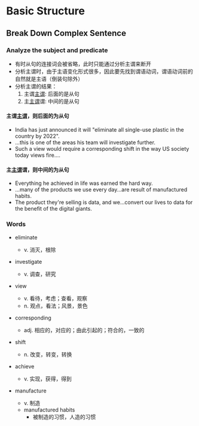 # Basic Structure

## Break Down Complex Sentence

### Analyze the subject and predicate

- 有时从句的连接词会被省略，此时只能通过分析主谓来断开
- 分析主谓时，由于主语变化形式很多，因此要先找到谓语动词，谓语动词前的自然就是主语（倒装句除外）
- 分析主谓的结果：
    1. 主谓<ins>主谓</ins>: 后面的是从句
    2. 主<ins>主谓</ins>谓: 中间的是从句

#### 主谓<ins>主谓</ins>，则后面的为从句

- India has just announced it will "eliminate all single-use plastic in the country by 2022".
- ...this is one of the areas his team will investigate further.
- Such a view would require a corresponding shift in the way US society today views fire....

#### 主<ins>主谓</ins>谓，则中间的为从句

- Everything he achieved in life was earned the hard way.
- ...many of the products we use every day...are result of manufactured habits.
- The product they're selling is data, and we...convert our lives to data for the benefit of the digital giants.

### Words

- eliminate
    - v. 消灭，根除
- investigate
    - v. 调查，研究
- view
    - v. 看待，考虑；查看，观察
    - n. 观点，看法；风景，景色
- corresponding
    - adj. 相应的，对应的；由此引起的；符合的，一致的
- shift
    - n. 改变，转变，转换
- achieve
    - v. 实现，获得，得到

- manufacture
    - v. 制造
    - manufactured habits
        - 被制造的习惯，人造的习惯
